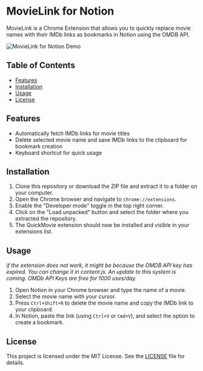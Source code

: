 # MovieLink for Notion

MovieLink is a Chrome Extension that allows you to quickly replace movie names with their IMDb links as bookmarks in Notion using the OMDB API. 

![MovieLink for Notion Demo](demo.gif)

## Table of Contents

- [Features](#features)
- [Installation](#installation)
- [Usage](#usage)
- [License](#license)

## Features

- Automatically fetch IMDb links for movie titles
- Delete selected movie name and save IMDb links to the clipboard for bookmark creation
- Keyboard shortcut for quick usage

## Installation

1. Clone this repository or download the ZIP file and extract it to a folder on your computer.
2. Open the Chrome browser and navigate to `chrome://extensions`.
3. Enable the "Developer mode" toggle in the top right corner.
4. Click on the "Load unpacked" button and select the folder where you extracted the repository.
5. The QuickMovie extension should now be installed and visible in your extensions list.

## Usage
*if the extension does not work, it might be because the OMDB API key has expired. You can change it in content.js. An update to this system is coming. OMDb API Keys are free for 1000 uses/day.*
1. Open Notion in your Chrome browser and type the name of a movie.
2. Select the movie name with your cursor.
3. Press `Ctrl+Shift+R` to delete the movie name and copy the IMDb link to your clipboard.
4. In Notion, paste the link (using `Ctrl+V` or `Cmd+V`), and select the option to create a bookmark.


## License

This project is licensed under the MIT License. See the [LICENSE](LICENSE) file for details.
